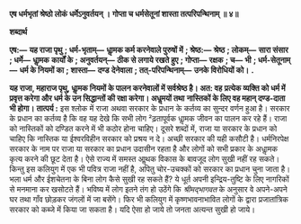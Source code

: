 **एष धर्मभृतां श्रेष्ठो लोकं धर्मेऽनुवर्तयन् ।** **गोप्ता च धर्मसेतूनां शास्ता तत्परिपन्थिनाम् ॥ ४॥** 

**शब्दार्थ** 

**एष:—** **यह राजा पृथु** **; धर्म-भृताम्—** **धाॢमक कर्म करनेवाले पुरुषों में** **; श्रेष्ठ:—** **श्रेष्ठ** **; लोकम्—** **सारा संसार** **; धर्मे—** **धाॢमक** **कार्यों के** **; अनुवर्तयन्—** **ठीक से लगाये रखते हुए** **; गोप्ता—** **रक्षक** **; च—** **भी** **; धर्म-सेतूनाम्—** **धर्म के नियमों का** **; शास्ता—** **दण्ड** **देनेवाला** **; तत्-परिपन्थिनाम्—** **उनके विरोधियों को।** **.** 

**यह राजा, महाराज पृथु, धाॢमक नियमों के पालन करनेवालों में सर्वश्रेष्ठ है। अत: वह** **प्रत्येक व्यक्ति को धर्म में प्रवृत्त करेगा और धर्म के उन सिद्धान्तों की रक्षा करेगा। अधॢमयों तथा** **नास्तिकों के लिए वह महान् दण्ड-दाता भी होगा।** **तात्पर्य :** इस श्लोक में राजा अथवा सरकार के प्रधान के कर्तव्य का सुन्दर वर्णन हुआ है। सरकार के प्रधान का कर्तव्य है कि वह यह देखे कि सभी लोग ²ढ़तापूर्वक धाॢमक जीवन का पालन कर रहे हैं। राजा को नास्तिकों को दण्डित करने में भी कठोर होना चाहिए। दूसरे शब्दों में, राजा या सरकार के प्रधान को चाहिए कि नास्तिक या ईश्वरविहीन सरकार को प्रश्रय न दे। अच्छी सरकार की यही कसौटी है। धर्मनिरपेक्ष सरकार के नाम पर राजा या सरकार का प्रधान उदासीन रहता है और लोगों को सभी प्रकार के अधाॢमक कृत्य करने की छूट देता है। ऐसे राज्य में समस्त आॢथक विकास के बावजूद लोग सुखी नहीं रह सकते। किन्तु इस कलियुग में एक भी पवित्र राजा नहीं है, अपितु चोर-उचक्कों को सरकार का प्रधान चुना जाता है। भला धर्म और ईशचेतना के बिना लोग कैसे सुखी रह सकते हैं? ये धूर्त अपनी इन्द्रिय-तुष्टि के लिए नागरिकों से मनमाना कर खसोटते हैं। भविष्य में लोग इतने तंग हो उठेंगे कि *श्रीमद्भागवत* के अनुसार वे अपने-अपने घर तथा गाँव छोड़कर जंगलों में जा बसेंगे। फिर भी कलियुग में कृष्णभावनाभावित लोगों के द्वारा प्रजातांत्रिक सरकार को कब्जे में किया जा सकता है। यदि ऐसा हो जाये तो जनता अत्यन्त सुखी हो जाये।  